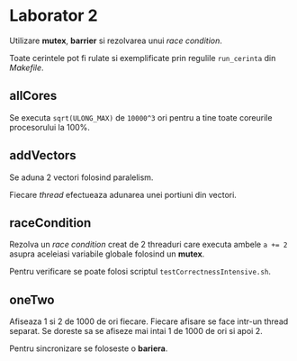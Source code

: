 # Laborator 2

Utilizare **mutex**, **barrier** si rezolvarea unui *race condition*.

Toate cerintele pot fi rulate si exemplificate prin regulile `run_cerinta` din *Makefile*.

## allCores

Se executa `sqrt(ULONG_MAX)` de `10000^3` ori pentru a tine toate coreurile procesorului la 100%.

## addVectors

Se aduna 2 vectori folosind paralelism.

Fiecare *thread* efectueaza adunarea unei portiuni din vectori.

## raceCondition

Rezolva un *race condition* creat de 2 threaduri care executa ambele `a += 2` asupra aceleiasi variabile
globale folosind un **mutex**.

Pentru verificare se poate folosi scriptul `testCorrectnessIntensive.sh`.

## oneTwo

Afiseaza 1 si 2 de 1000 de ori fiecare. Fiecare afisare se face intr-un thread separat.
Se doreste sa se afiseze mai intai 1 de 1000 de ori si apoi 2.

Pentru sincronizare se foloseste o **bariera**.
